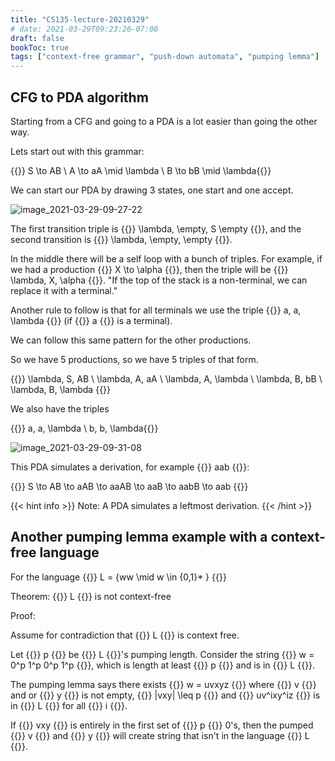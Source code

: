 ```yaml
---
title: "CS135-lecture-20210329"
# date: 2021-03-29T09:23:26-07:00
draft: false
bookToc: true
tags: ["context-free grammar", "push-down automata", "pumping lemma"]
---
```


## CFG to PDA algorithm

Starting from a CFG and going to a PDA is a lot easier than going the other way.

Lets start out with this grammar:

{{<k>}} 
S \to AB \\
A \to aA \mid \lambda \\
B \to bB \mid \lambda{{</k>}}

We can start our PDA by drawing 3 states, one start and one accept.

![image_2021-03-29-09-27-22](/notes/image_2021-03-29-09-27-22.png)

The first transition triple is {{<k>}} \lambda, \empty, S \empty {{</k>}}, and the second transition is {{<k>}} \lambda, \empty, \empty {{</k>}}.

In the middle there will be a self loop with a bunch of triples.
For example, if we had a production {{<k>}} X \to \alpha {{</k>}}, then the triple will be {{<k>}} \lambda, X, \alpha {{</k>}}.
"If the top of the stack is a non-terminal, we can replace it with a terminal."

Another rule to follow is that for all terminals we use the triple {{<k>}} a, a, \lambda {{</k>}} (if {{<k>}} a {{</k>}} is a terminal).

We can follow this same pattern for the other productions.

So we have 5 productions, so we have 5 triples of that form.

{{<k>}} \lambda, S, AB \\
\lambda, A, aA \\
\lambda, A, \lambda \\
\lambda, B, bB \\
\lambda, B, \lambda
{{</k>}}

We also have the triples

{{<k>}} a, a, \lambda \\
b, b, \lambda{{</k>}}

![image_2021-03-29-09-31-08](/notes/image_2021-03-29-09-31-08.png)

This PDA simulates a derivation, for example {{<k>}} aab {{</k>}}:

{{<k>}}
S \to AB \to aAB \to aaAB \to aaB \to aabB \to aab
{{</k>}}

{{< hint info >}}
Note: A PDA simulates a leftmost derivation.
{{< /hint >}}

## Another pumping lemma example with a context-free language

For the language {{<k>}} L = \{ww \mid w \in \{0,1\}* \} {{</k>}}

Theorem: {{<k>}} L {{</k>}} is not
context-free

Proof:

Assume for contradiction that {{<k>}} L {{</k>}} is 
context free.

Let {{<k>}} p {{</k>}} be {{<k>}} L {{</k>}}'s pumping length.
Consider the string {{<k>}} w = 0^p 1^p 0^p 1^p {{</k>}}, which is length at least {{<k>}} p {{</k>}} and is in {{<k>}} L {{</k>}}.

The pumping lemma says there exists {{<k>}} w = uvxyz {{</k>}} where {{<k>}} v {{</k>}} and or {{<k>}} y {{</k>}} is not empty,
{{<k>}} |vxy| \leq p {{</k>}} and {{<k>}} uv^ixy^iz {{</k>}} is in {{<k>}} L {{</k>}} for all {{<k>}} i {{</k>}}.

If {{<k>}} vxy {{</k>}} is entirely in the first set of {{<k>}} p {{</k>}} 0's, then the pumped {{<k>}} v {{</k>}} and {{<k>}} y {{</k>}} will create string
that isn't in the language {{<k>}} L {{</k>}}.



